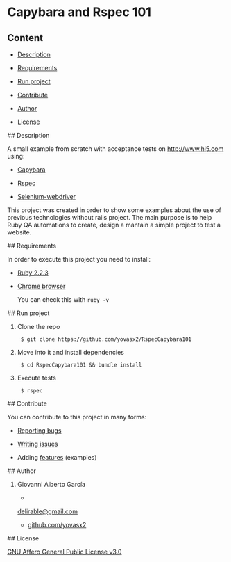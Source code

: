 # Capybara and Rspec 101

## Content

* [Description](#description)

* [Requirements](#requirements)

* [Run project](#run-project)

* [Contribute](#contribute)

* [Author](#author)

* [License](#license)

<a name="description"/>
## Description

A small example from scratch with acceptance tests on http://www.hi5.com using:

* [Capybara](https://github.com/jnicklas/capybara)

* [Rspec](https://github.com/rspec/rspec)

* [Selenium-webdriver](https://github.com/SeleniumHQ/selenium/tree/master/rb)

This project was created in order to show some examples about the use of previous technologies without rails project. The main purpose is to help Ruby QA automations to create, design a mantain a simple project to test a website. 

<a name="requirements"/>
## Requirements

In order to execute this project you need to install: 

* [Ruby 2.2.3](https://www.ruby-lang.org/es/news/2015/08/18/ruby-2-2-3-released/)

* [Chrome browser](https://www.google.com.mx/chrome/browser/desktop/)

  You can check this with `ruby -v`

<a name="run-project"/>
## Run project

1. Clone the repo

    	$ git clone https://github.com/yovasx2/RspecCapybara101

2. Move into it and install dependencies

		$ cd RspecCapybara101 && bundle install

3. Execute tests

		$ rspec


<a name="contribute"/>
## Contribute

You can contribute to this project in many forms:

* [Reporting bugs](https://github.com/yovasx2/RspecCapybara101/issues)

* [Writing issues](https://github.com/yovasx2/RspecCapybara101/issues)

* Adding [features](https://github.com/yovasx2/RspecCapybara101/pulls) (examples)

<a name="author"/>
## Author

1. Giovanni Alberto García 

    * <a href="mailto:delirable@gmail.com">
    delirable@gmail.com</a>

    * [github.com/yovasx2](http://github.com/yovasx2)

<a name="license"/>
## License

[GNU Affero General Public License v3.0](http://choosealicense.com/licenses/agpl-3.0/)
